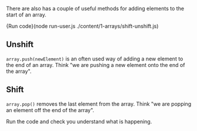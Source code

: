 There are also has a couple of useful methods for adding elements to the start of an array.

{Run code}(node run-user.js ./content/1-arrays/shift-unshift.js)

## Unshift
`array.push(newElement)` is an often used way of adding a new element to the end of an array. Think "we are pushing a new element onto the end of the array".

## Shift
`array.pop()` removes the last element from the array. Think "we are popping an element off the end of the array".

Run the code and check you understand what is happening.


